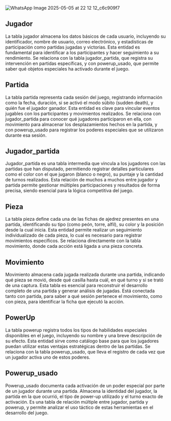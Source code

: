 ![WhatsApp Image 2025-05-05 at 22 12 12_c6c909f7](https://github.com/user-attachments/assets/f1d95392-c55a-4514-9aec-83d248a7a9f8)


## Jugador

La tabla jugador almacena los datos básicos de cada usuario, incluyendo su identificador, nombre de usuario, correo electrónico, y estadísticas de participación como partidas jugadas y victorias. Esta entidad es fundamental para identificar a los participantes y hacer seguimiento a su rendimiento. Se relaciona con la tabla jugador_partida, que registra su intervención en partidas específicas, y con powerup_usado, que permite saber qué objetos especiales ha activado durante el juego.

## Partida

La tabla partida representa cada sesión del juego, registrando información como la fecha, duración, si se activó el modo súbito (sudden death), y quién fue el jugador ganador. Esta entidad es clave para vincular eventos jugables con los participantes y movimientos realizados. Se relaciona con jugador_partida para conocer qué jugadores participaron en ella, con movimiento para almacenar los desplazamientos hechos en la partida, y con powerup_usado para registrar los poderes especiales que se utilizaron durante esa sesión.

## Jugador_partida

Jugador_partida es una tabla intermedia que vincula a los jugadores con las partidas que han disputado, permitiendo registrar detalles particulares como el color con el que jugaron (blanco o negro), su puntaje y la cantidad de turnos realizados. Esta relación de muchos a muchos entre jugador y partida permite gestionar múltiples participaciones y resultados de forma precisa, siendo esencial para la lógica competitiva del juego.

## Pieza

La tabla pieza define cada una de las fichas de ajedrez presentes en una partida, identificando su tipo (como peón, torre, alfil), su color y la posición desde la cual inicia. Esta entidad permite realizar un seguimiento individualizado de cada pieza, lo cual es necesario para registrar movimientos específicos. Se relaciona directamente con la tabla movimiento, donde cada acción está ligada a una pieza concreta.

## Movimiento

Movimiento almacena cada jugada realizada durante una partida, indicando qué pieza se movió, desde qué casilla hasta cuál, en qué turno y si se trató de una captura. Esta tabla es esencial para reconstruir el desarrollo completo de una partida y generar análisis de jugadas. Está conectada tanto con partida, para saber a qué sesión pertenece el movimiento, como con pieza, para identificar la ficha que ejecutó la acción.

## PowerUp

La tabla powerup registra todos los tipos de habilidades especiales disponibles en el juego, incluyendo su nombre y una breve descripción de su efecto. Esta entidad sirve como catálogo base para que los jugadores puedan utilizar estas ventajas estratégicas dentro de las partidas. Se relaciona con la tabla powerup_usado, que lleva el registro de cada vez que un jugador activa uno de estos poderes.

## Powerup_usado

Powerup_usado documenta cada activación de un poder especial por parte de un jugador durante una partida. Almacena la identidad del jugador, la partida en la que ocurrió, el tipo de power-up utilizado y el turno exacto de activación. Es una tabla de relación múltiple entre jugador, partida y powerup, y permite analizar el uso táctico de estas herramientas en el desarrollo del juego.
